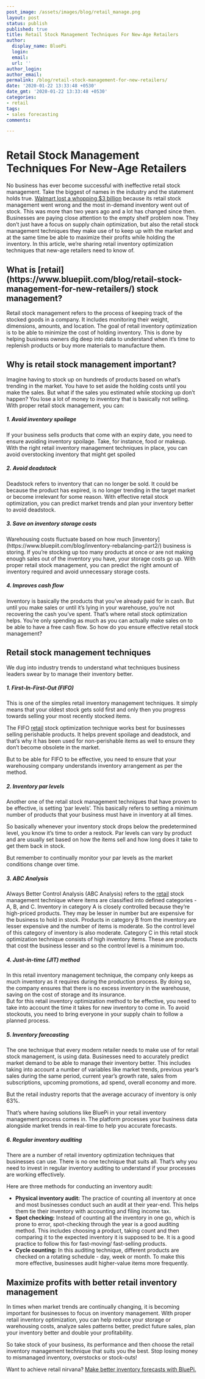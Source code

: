 ```yaml
---
post_image: /assets/images/blog/retail_manage.png
layout: post
status: publish
published: true
title: Retail Stock Management Techniques For New-Age Retailers
author:
  display_name: BluePi
  login: 
  email: 
  url: ''
author_login: 
author_email: 
permalink: /blog/retail-stock-management-for-new-retailers/
date: '2020-01-22 13:33:48 +0530'
date_gmt: '2020-01-22 13:33:48 +0530'
categories:
- retail
tags:
- sales forecasting
comments:

---
```

# Retail Stock Management Techniques For New-Age Retailers

No business has ever become successful with ineffective retail stock management. Take the biggest of names in the industry and the statement holds true.
<a  href="https://www.forbes.com/sites/paularosenblum/2014/04/15/walmarts-out-of-stock-problem-only-half-the-story/#252bfdec7369" target="_blank"> Walmart lost a whopping $3 billion</a> because its retail stock management went wrong and the most in-demand inventory went out of stock. This was more than two years ago and a lot has changed since then.
Businesses are paying close attention to the empty shelf problem now. They don’t just have a focus on supply chain optimization, but also the retail stock management techniques they make use of to keep up with the market and at the same time be able to maximize their profits while holding the inventory.
In this article, we’re sharing retail inventory optimization techniques that new-age retailers need to know of.

<h2>What is [retail](https://www.bluepiit.com/blog/retail-stock-management-for-new-retailers/) stock management?</h2>
Retail stock management refers to the process of keeping track of the stocked goods in a company. It includes monitoring their weight, dimensions, amounts, and location. The goal of retail inventory optimization is to be able to minimize the cost of holding inventory. This is done by helping business owners dig deep into data to understand when it’s time to replenish products or buy more materials to manufacture them.

<h2>Why is retail stock management important?</h2>
Imagine having to stock up on hundreds of products based on what’s trending in the market. You have to set aside the holding costs until you make the sales. But what if the sales you estimated while stocking up don’t happen? You lose a lot of money to inventory that is basically not selling.
With proper retail stock management, you can:

<h5>1. Avoid inventory spoilage </h5>
If your business sells products that come with an expiry date, you need to ensure avoiding inventory spoilage. Take, for instance, food or makeup. With the right retail inventory management techniques in place, you can avoid overstocking inventory that might get spoiled

<h5>2. Avoid deadstock </h5>
Deadstock refers to inventory that can no longer be sold. It could be because the product has expired, is no longer trending in the target market or become irrelevant for some reason. With effective retail stock optimization, you can predict market trends and plan your inventory better to avoid deadstock.

<h5>3. Save on inventory storage costs</h5>
Warehousing costs fluctuate based on how much [inventory](https://www.bluepiit.com/blog/inventory-rebalancing-part2/) business is storing. If you’re stocking up too many products at once or are not making enough sales out of the inventory you have, your storage costs go up. With proper retail stock management, you can predict the right amount of inventory required and avoid unnecessary storage costs.

<h5>4. Improves cash flow </h5>
Inventory is basically the products that you’ve already paid for in cash. But until you make sales or until it’s lying in your warehouse, you’re not recovering the cash you’ve spent. That’s where retail stock optimization helps. You’re only spending as much as you can actually make sales on to be able to have a free cash flow.
So how do you ensure effective retail stock management?

<h2>Retail stock management techniques</h2>
We dug into industry trends to understand what techniques business leaders swear by to manage their inventory better.

<h5>1. First-In-First-Out (FIFO)</h5>
This is one of the simples retail inventory management techniques. It simply means that your oldest stock gets sold first and only then you progress towards selling your most recently stocked items. 

The FIFO [retail](https://www.bluepiit.com/blog/retail-stock-management-for-new-retailers/) stock optimization technique works best for businesses selling perishable products. It helps prevent spoilage and deadstock, and that’s why it has been used for non-perishable items as well to ensure they don’t become obsolete in the market.

But to be able for FIFO to be effective, you need to ensure that your warehousing company understands inventory arrangement as per the method.

<h5>2. Inventory par levels</h5> 

Another one of the retail stock management techniques that have proven to be effective, is setting ‘par levels’. This basically refers to setting a minimum number of products that your business must have in inventory at all times. 

So basically whenever your inventory stock drops below the predetermined level, you know it’s time to order a restock. Par levels can vary by product and are usually set based on how the items sell and how long does it take to get them back in stock.

But remember to continually monitor your par levels as the market conditions change over time. 

<h5>3. ABC Analysis</h5>

Always Better Control Analysis (ABC Analysis) refers to the [retail](https://www.bluepiit.com/blog/retail-analytics-why-it-is-important/) stock management technique where items are classified into defined categories - A, B, and C. 
Inventory in category A is closely controlled because they’re high-priced products. They may be lesser in number but are expensive for the business to hold in stock. 
Products in category B from the inventory are lesser expensive and the number of items is moderate. So the control level of this category of inventory is also moderate. 
Category C in this retail stock optimization technique consists of high inventory items. These are products that cost the business lesser and so the control level is a minimum too. 

<h5>4. Just-in-time (JIT) method</h5>

In this retail inventory management technique, the company only keeps as much inventory as it requires during the production process. By doing so, the company ensures that there is no excess inventory in the warehouse, saving on the cost of storage and its insurance.  
But for this retail inventory optimization method to be effective, you need to take into account the time it takes for new inventory to come in. To avoid stockouts, you need to bring everyone in your supply chain to follow a planned process. 

<h5>5. Inventory forecasting </h5>
The one technique that every modern retailer needs to make use of for retail stock management, is using data. Businesses need to accurately predict market demand to be able to manage their inventory better. This includes taking into account a number of variables like market trends, previous year’s sales during the same period, current year’s growth rate, sales from subscriptions, upcoming promotions, ad spend, overall economy and more. 

But the retail industry reports that the average accuracy of inventory is only 63%. 

That’s where having solutions like BluePi in your retail inventory management process comes in. The platform processes your business data alongside market trends in real-time to help you accurate forecasts. 

<h5>6. Regular inventory auditing</h5>

There are a number of retail inventory optimization techniques that businesses can use. There is no one technique that suits all. That’s why you need to invest in regular inventory auditing to understand if your processes are working effectively. 

Here are three methods for conducting an inventory audit:
<ul>
	<li><b>Physical inventory audit:</b> The practice of counting all inventory at once and most businesses conduct such an audit at their year-end. This helps them tie their inventory with accounting and filing income tax.</li>
	<li><b>Spot checking:</b> Instead of counting all the inventory in one go, which is prone to error, spot-checking through the year is a good auditing method. This includes choosing a product, taking count and then comparing it to the expected inventory it is supposed to be. It is a good practice to follow this for fast-moving/ fast-selling products.</li>
	<li><b>Cycle counting:</b> In this auditing technique, different products are checked on a rotating schedule - day, week or month. To make this more effective, businesses audit higher-value items more frequently.</li>
</ul>
<h2>Maximize profits with better retail inventory management</h2> 

In times when market trends are continually changing, it is becoming important for businesses to focus on inventory management. With proper retail inventory optimization, you can help reduce your storage or warehousing costs, analyze sales patterns better, predict future sales, plan your inventory better and double your profitability. 

So take stock of your business, its performance and then choose the retail inventory management technique that suits you the best. Stop losing money to mismanaged inventory, overstocks or stock-outs! 

Want to achieve retail nirvana? <a href="https://www.bluepiit.com/" target="_blank"> Make better inventory forecasts with BluePi. </a>